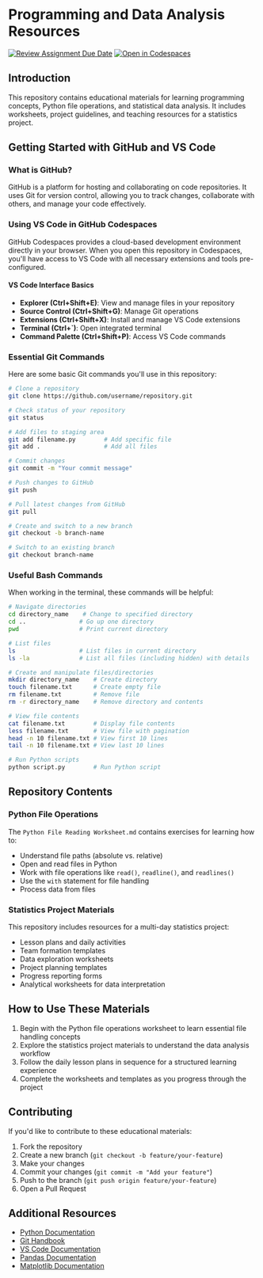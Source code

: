 # Programming and Data Analysis Resources

[![Review Assignment Due Date](https://classroom.github.com/assets/deadline-readme-button-22041afd0340ce965d47ae6ef1cefeee28c7c493a6346c4f15d667ab976d596c.svg)](https://classroom.github.com/a/miTT44Yj)
[![Open in Codespaces](https://classroom.github.com/assets/launch-codespace-2972f46106e565e64193e422d61a12cf1da4916b45550586e14ef0a7c637dd04.svg)](https://classroom.github.com/open-in-codespaces?assignment_repo_id=16622166)

## Introduction

This repository contains educational materials for learning programming concepts, Python file operations, and statistical data analysis. It includes worksheets, project guidelines, and teaching resources for a statistics project.

## Getting Started with GitHub and VS Code

### What is GitHub?

GitHub is a platform for hosting and collaborating on code repositories. It uses Git for version control, allowing you to track changes, collaborate with others, and manage your code effectively.

### Using VS Code in GitHub Codespaces

GitHub Codespaces provides a cloud-based development environment directly in your browser. When you open this repository in Codespaces, you'll have access to VS Code with all necessary extensions and tools pre-configured.

#### VS Code Interface Basics

- **Explorer (Ctrl+Shift+E)**: View and manage files in your repository
- **Source Control (Ctrl+Shift+G)**: Manage Git operations
- **Extensions (Ctrl+Shift+X)**: Install and manage VS Code extensions
- **Terminal (Ctrl+`)**: Open integrated terminal
- **Command Palette (Ctrl+Shift+P)**: Access VS Code commands

### Essential Git Commands

Here are some basic Git commands you'll use in this repository:

```bash
# Clone a repository
git clone https://github.com/username/repository.git

# Check status of your repository
git status

# Add files to staging area
git add filename.py        # Add specific file
git add .                  # Add all files

# Commit changes
git commit -m "Your commit message"

# Push changes to GitHub
git push

# Pull latest changes from GitHub
git pull

# Create and switch to a new branch
git checkout -b branch-name

# Switch to an existing branch
git checkout branch-name
```

### Useful Bash Commands

When working in the terminal, these commands will be helpful:

```bash
# Navigate directories
cd directory_name    # Change to specified directory
cd ..               # Go up one directory
pwd                 # Print current directory

# List files
ls                  # List files in current directory
ls -la              # List all files (including hidden) with details

# Create and manipulate files/directories
mkdir directory_name    # Create directory
touch filename.txt      # Create empty file
rm filename.txt         # Remove file
rm -r directory_name    # Remove directory and contents

# View file contents
cat filename.txt        # Display file contents
less filename.txt       # View file with pagination
head -n 10 filename.txt # View first 10 lines
tail -n 10 filename.txt # View last 10 lines

# Run Python scripts
python script.py        # Run Python script
```

## Repository Contents

### Python File Operations

The `Python File Reading Worksheet.md` contains exercises for learning how to:

- Understand file paths (absolute vs. relative)
- Open and read files in Python
- Work with file operations like `read()`, `readline()`, and `readlines()`
- Use the `with` statement for file handling
- Process data from files

### Statistics Project Materials

This repository includes resources for a multi-day statistics project:

- Lesson plans and daily activities
- Team formation templates
- Data exploration worksheets
- Project planning templates
- Progress reporting forms
- Analytical worksheets for data interpretation

## How to Use These Materials

1. Begin with the Python file operations worksheet to learn essential file handling concepts
2. Explore the statistics project materials to understand the data analysis workflow
3. Follow the daily lesson plans in sequence for a structured learning experience
4. Complete the worksheets and templates as you progress through the project

## Contributing

If you'd like to contribute to these educational materials:

1. Fork the repository
2. Create a new branch (`git checkout -b feature/your-feature`)
3. Make your changes
4. Commit your changes (`git commit -m "Add your feature"`)
5. Push to the branch (`git push origin feature/your-feature`)
6. Open a Pull Request

## Additional Resources

- [Python Documentation](https://docs.python.org/3/)
- [Git Handbook](https://guides.github.com/introduction/git-handbook/)
- [VS Code Documentation](https://code.visualstudio.com/docs)
- [Pandas Documentation](https://pandas.pydata.org/docs/)
- [Matplotlib Documentation](https://matplotlib.org/stable/contents.html)
